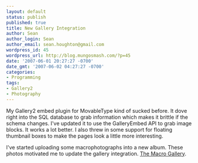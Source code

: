 ```yaml
---
layout: default
status: publish
published: true
title: New Gallery Integration
author: Sean
author_login: Sean
author_email: sean.houghton@gmail.com
wordpress_id: 45
wordpress_url: http://blog.mungosmash.com/?p=45
date: '2007-06-01 20:27:27 -0700'
date_gmt: '2007-06-02 04:27:27 -0700'
categories:
- Programming
tags:
- Gallery2
- Photography
---
```

<p><mtgib:thumb-left id=499/></p>
<p>My Gallery2 embed plugin for MovableType kind of sucked before.  It dove right into the SQL database to grab information which makes it brittle if the schema changes.  I've updated it to use the GalleryEmbed API to grab image blocks.  It works a lot better.  I also threw in some support for floating thumbnail boxes to make the pages look a little more interesting.</p>
<p>I've started uploading some macrophotographs into a new album.  These photos motivated me to update the gallery integration. <a href="http://gallery.mungosmash.com/v/Macros/">The Macro Gallery</a>.</p>
